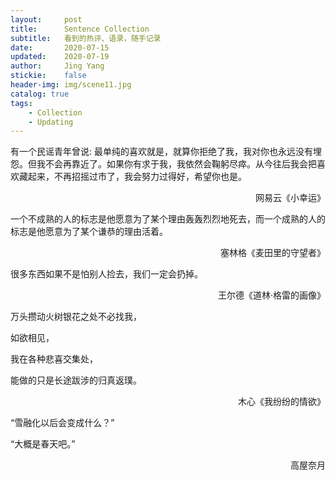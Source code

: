 ```yaml
---
layout:     post
title:      Sentence Collection
subtitle:   看到的热评、语录，随手记录
date:       2020-07-15
updated:    2020-07-19
author:     Jing Yang
stickie:    false
header-img: img/scene11.jpg
catalog: true
tags:
    - Collection	
    - Updating
---
```


有一个民谣青年曾说: 最单纯的喜欢就是，就算你拒绝了我，我对你也永远没有埋怨。但我不会再靠近了。如果你有求于我，我依然会鞠躬尽瘁。从今往后我会把喜欢藏起来，不再招摇过市了，我会努力过得好，希望你也是。

<p align="right">网易云《小幸运》</p> 

一个不成熟的人的标志是他愿意为了某个理由轰轰烈烈地死去，而一个成熟的人的标志是他愿意为了某个谦恭的理由活着。

<p align="right">塞林格《麦田里的守望者》</p> 

很多东西如果不是怕别人捡去，我们一定会扔掉。

<p align="right">王尔德《道林·格雷的画像》</p> 

万头攒动火树银花之处不必找我，

如欲相见，

我在各种悲喜交集处，

能做的只是长途跋涉的归真返璞。

<p align="right">木心《我纷纷的情欲》</p>

“雪融化以后会变成什么？”

“大概是春天吧。”

<p align="right">高屋奈月</p>

<p align="ri

